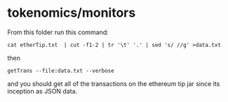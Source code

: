 # tokenomics/monitors

From this folder run this command:

    cat etherTip.txt  | cut -f1-2 | tr '\t' '.' | sed 's/ //g' >data.txt

then

    getTrans --file:data.txt --verbose
    
and you should get all of the transactions on the ethereum tip jar since its inception as JSON data.
